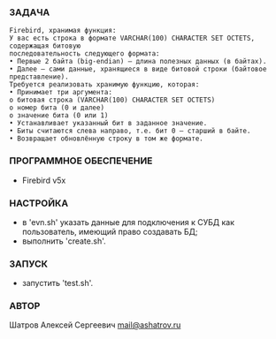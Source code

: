 ### ЗАДАЧА
```
Firebird, хранимая функция:
У вас есть строка в формате VARCHAR(100) CHARACTER SET OCTETS, содержащая битовую
последовательность следующего формата:
• Первые 2 байта (big-endian) — длина полезных данных (в байтах).
• Далее — сами данные, хранящиеся в виде битовой строки (байтовое представление).
Требуется реализовать хранимую функцию, которая:
• Принимает три аргумента:
o битовая строка (VARCHAR(100) CHARACTER SET OCTETS)
o номер бита (0 и далее)
o значение бита (0 или 1)
• Устанавливает указанный бит в заданное значение.
• Биты считаются слева направо, т.е. бит 0 — старший в байте.
• Возвращает обновлённую строку в том же формате.
```

### ПРОГРАММНОЕ ОБЕСПЕЧЕНИЕ
* Firebird v5x

### НАСТРОЙКА
* в 'evn.sh' указать данные для подключения к СУБД как пользователь, имеющий право создавать БД;
* выполнить 'create.sh'.

### ЗАПУСК
* запустить 'test.sh'.

### АВТОР
Шатров Алексей Сергеевич <mail@ashatrov.ru>